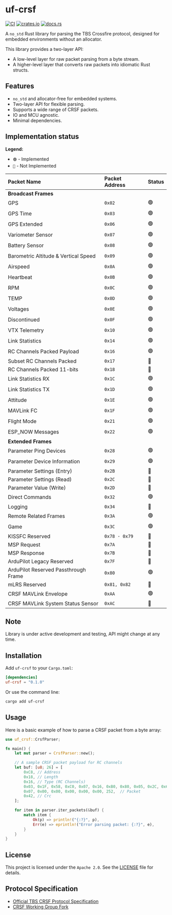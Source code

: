 # uf-crsf

[![CI](https://github.com/jettify/uf-crsf/actions/workflows/CI.yml/badge.svg)](https://github.com/jettify/uf-crsf/actions/workflows/CI.yml)
[![crates.io](https://img.shields.io/crates/v/uf-crsf)](https://crates.io/crates/uf-crsf)
[![docs.rs](https://img.shields.io/docsrs/uf-crsf)](https://docs.rs/uf-crsf/latest/uf_crsf/)

A `no_std` Rust library for parsing the TBS Crossfire protocol, designed for embedded environments without an allocator.

This library provides a two-layer API:

- A low-level layer for raw packet parsing from a byte stream.
- A higher-level layer that converts raw packets into idiomatic Rust structs.

## Features

- `no_std` and allocator-free for embedded systems.
- Two-layer API for flexible parsing.
- Supports a wide range of CRSF packets.
- IO and MCU agnostic.
- Minimal dependencies.

## Implementation status

**Legend:**

- `🟢` - Implemented
- `🔴` - Not Implemented

| Packet Name | Packet Address | Status |
| :--- | :--- | :--- |
| **Broadcast Frames** | | |
| GPS | `0x02` | 🟢 |
| GPS Time | `0x03` | 🟢 |
| GPS Extended | `0x06` | 🟢 |
| Variometer Sensor | `0x07` | 🟢 |
| Battery Sensor | `0x08` | 🟢 |
| Barometric Altitude & Vertical Speed | `0x09` | 🟢 |
| Airspeed | `0x0A` | 🟢 |
| Heartbeat | `0x0B` | 🟢 |
| RPM | `0x0C` | 🟢 |
| TEMP | `0x0D` | 🟢 |
| Voltages | `0x0E` | 🟢 |
| Discontinued | `0x0F` | 🟢 |
| VTX Telemetry | `0x10` | 🟢 |
| Link Statistics | `0x14` | 🟢 |
| RC Channels Packed Payload | `0x16` | 🟢 |
| Subset RC Channels Packed | `0x17` | 🔴 |
| RC Channels Packed 11-bits | `0x18` | 🔴 |
| Link Statistics RX | `0x1C` | 🟢 |
| Link Statistics TX | `0x1D` | 🟢 |
| Attitude | `0x1E` | 🟢 |
| MAVLink FC | `0x1F` | 🟢 |
| Flight Mode | `0x21` | 🟢 |
| ESP_NOW Messages | `0x22` | 🟢 |
| **Extended Frames** | | |
| Parameter Ping Devices | `0x28` | 🟢 |
| Parameter Device Information | `0x29` | 🟢 |
| Parameter Settings (Entry) | `0x2B` | 🔴 |
| Parameter Settings (Read) | `0x2C` | 🔴 |
| Parameter Value (Write) | `0x2D` | 🔴 |
| Direct Commands | `0x32` | 🟢 |
| Logging | `0x34` | 🔴 |
| Remote Related Frames | `0x3A` | 🟢 |
| Game | `0x3C` | 🟢 |
| KISSFC Reserved | `0x78 - 0x79` | 🔴 |
| MSP Request | `0x7A` | 🔴 |
| MSP Response | `0x7B` | 🔴 |
| ArduPilot Legacy Reserved | `0x7F` | 🔴 |
| ArduPilot Reserved Passthrough Frame | `0x80` | 🟢 |
| mLRS Reserved | `0x81, 0x82` | 🔴 |
| CRSF MAVLink Envelope | `0xAA` | 🟢 |
| CRSF MAVLink System Status Sensor | `0xAC` | 🔴 |

## Note

Library is under active development and testing, API might change at any time.

## Installation

Add `uf-crsf` to your `Cargo.toml`:

```toml
[dependencies]
uf-crsf = "0.1.0"
```

Or use the command line:

```bash
cargo add uf-crsf
```

## Usage

Here is a basic example of how to parse a CRSF packet from a byte array:

```rust
use uf_crsf::CrsfParser;

fn main() {
    let mut parser = CrsfParser::new();

    // A sample CRSF packet payload for RC channels
    let buf: [u8; 26] = [
        0xC8, // Address
        0x18, // Length
        0x16, // Type (RC Channels)
        0x03, 0x1F, 0x58, 0xC0, 0x07, 0x16, 0xB0, 0x80, 0x05, 0x2C, 0x60, 0x01, 0x0B, 0xF8, 0xC0,
        0x07, 0x00, 0x00, 0x00, 0x00, 0x00, 252,  // Packet
        0x42, // Crc
    ];

    for item in parser.iter_packets(&buf) {
        match item {
            Ok(p) => println!("{:?}", p),
            Err(e) => eprintln!("Error parsing packet: {:?}", e),
        }
    }
}
```

## License

This project is licensed under the `Apache 2.0`. See the [LICENSE](LICENSE) file for details.

## Protocol Specification

- [Official TBS CRSF Protocol Specification](https://github.com/tbs-fpv/tbs-crsf-spec)
- [CRSF Working Group Fork](https://github.com/crsf-wg/crsf)

